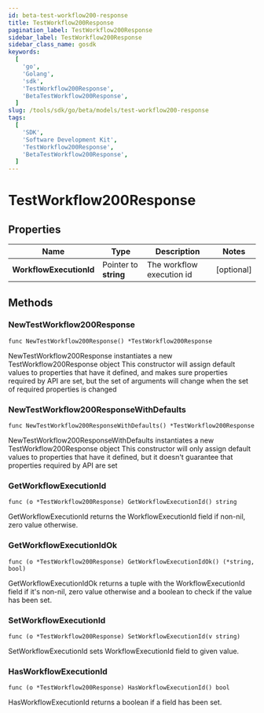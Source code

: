 ```yaml
---
id: beta-test-workflow200-response
title: TestWorkflow200Response
pagination_label: TestWorkflow200Response
sidebar_label: TestWorkflow200Response
sidebar_class_name: gosdk
keywords:
  [
    'go',
    'Golang',
    'sdk',
    'TestWorkflow200Response',
    'BetaTestWorkflow200Response',
  ]
slug: /tools/sdk/go/beta/models/test-workflow200-response
tags:
  [
    'SDK',
    'Software Development Kit',
    'TestWorkflow200Response',
    'BetaTestWorkflow200Response',
  ]
---
```


# TestWorkflow200Response

## Properties

| Name | Type | Description | Notes |
| --- | --- | --- | --- |
| **WorkflowExecutionId** | Pointer to **string** | The workflow execution id | [optional] |

## Methods

### NewTestWorkflow200Response

`func NewTestWorkflow200Response() *TestWorkflow200Response`

NewTestWorkflow200Response instantiates a new TestWorkflow200Response object This constructor will assign default values to properties that have it defined, and makes sure properties required by API are set, but the set of arguments will change when the set of required properties is changed

### NewTestWorkflow200ResponseWithDefaults

`func NewTestWorkflow200ResponseWithDefaults() *TestWorkflow200Response`

NewTestWorkflow200ResponseWithDefaults instantiates a new TestWorkflow200Response object This constructor will only assign default values to properties that have it defined, but it doesn't guarantee that properties required by API are set

### GetWorkflowExecutionId

`func (o *TestWorkflow200Response) GetWorkflowExecutionId() string`

GetWorkflowExecutionId returns the WorkflowExecutionId field if non-nil, zero value otherwise.

### GetWorkflowExecutionIdOk

`func (o *TestWorkflow200Response) GetWorkflowExecutionIdOk() (*string, bool)`

GetWorkflowExecutionIdOk returns a tuple with the WorkflowExecutionId field if it's non-nil, zero value otherwise and a boolean to check if the value has been set.

### SetWorkflowExecutionId

`func (o *TestWorkflow200Response) SetWorkflowExecutionId(v string)`

SetWorkflowExecutionId sets WorkflowExecutionId field to given value.

### HasWorkflowExecutionId

`func (o *TestWorkflow200Response) HasWorkflowExecutionId() bool`

HasWorkflowExecutionId returns a boolean if a field has been set.
